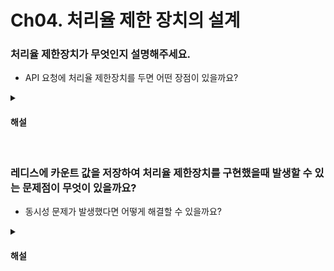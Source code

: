 # Ch04. 처리율 제한 장치의 설계

### 처리율 제한장치가 무엇인지 설명해주세요.

* API 요청에 처리율 제한장치를 두면 어떤 장점이 있을까요?

<details>
<summary><h4>해설</h4></summary>

> 처리율 제한장치가 무엇인지 설명해주세요.
* 클라이언트 또는 서비스가 보내는 트래픽의 처리율을 제어하기 위한 장치입니다.

> API 요청에 처리율 제한장치를 두면 어떤 장점이 있을까요?
* Dos 공격에 대한 방어가 가능하고 서버와 제 3자 서비스 비용을 절감할 수 있습니다.
* 
</details>


<br>

### 레디스에 카운트 값을 저장하여 처리율 제한장치를 구현했을때 발생할 수 있는 문제점이 무엇이 있을까요?

* 동시성 문제가 발생했다면 어떻게 해결할 수 있을까요?

<details>
<summary><h4>해설</h4></summary>

> 레디스에 카운트 값을 저장하여 처리율 제한장치를 구현했을때 발생할 수 있는 문제점이 무엇이 있을까요?
* 분산환경일 경우, 동시성 문제가 발생할 수 있습니다.

> 동시성 문제가 발생했다면 어떻게 해결할 수 있을까요?
* sorted set 을 사용하여 해결할 수 있습니다. 추적 대상을 key로 하여 sorted set 을 추적 대상 별로 생성하고, 요청이 발생할 경우 TTL 을 설정하여 시간 순으로 sorted set 에 저장한 후, sorted set 크기가 임계값 이하라면 해당 요청을 API 서버에 전달하면 동시성 문제를 해결할 수 있습니다.

</details>
